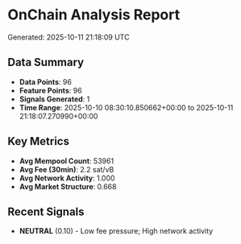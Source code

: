 # OnChain Analysis Report
Generated: 2025-10-11 21:18:09 UTC

## Data Summary
- **Data Points**: 96
- **Feature Points**: 96
- **Signals Generated**: 1
- **Time Range**: 2025-10-10 08:30:10.850662+00:00 to 2025-10-11 21:18:07.270990+00:00

## Key Metrics
- **Avg Mempool Count**: 53961
- **Avg Fee (30min)**: 2.2 sat/vB
- **Avg Network Activity**: 1.000
- **Avg Market Structure**: 0.668

## Recent Signals
- **NEUTRAL** (0.10) - Low fee pressure; High network activity
